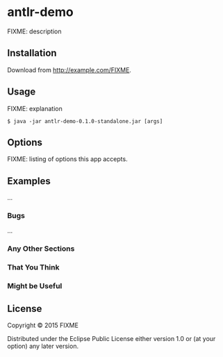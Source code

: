 # antlr-demo

FIXME: description

## Installation

Download from http://example.com/FIXME.

## Usage

FIXME: explanation

    $ java -jar antlr-demo-0.1.0-standalone.jar [args]

## Options

FIXME: listing of options this app accepts.

## Examples

...

### Bugs

...

### Any Other Sections
### That You Think
### Might be Useful

## License

Copyright © 2015 FIXME

Distributed under the Eclipse Public License either version 1.0 or (at
your option) any later version.
